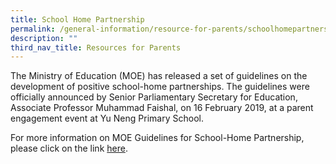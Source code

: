 ```yaml
---
title: School Home Partnership
permalink: /general-information/resource-for-parents/schoolhomepartnership/
description: ""
third_nav_title: Resources for Parents
---
```

The Ministry of Education (MOE) has released a set of guidelines on the development of positive school-home partnerships. The guidelines were officially announced by Senior Parliamentary Secretary for Education, Associate Professor Muhammad Faishal, on 16 February 2019, at a parent engagement event at Yu Neng Primary School.

For more information on MOE Guidelines for School-Home Partnership, please click on the link [here](/files/Resource%20for%20Parents/Home%20School%20Partnership/guidelines-for-school-home-partnership.pdf).
